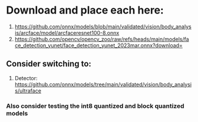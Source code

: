 # Download and place each here:

1. https://github.com/onnx/models/blob/main/validated/vision/body_analysis/arcface/model/arcfaceresnet100-8.onnx
2. https://github.com/opencv/opencv_zoo/raw/refs/heads/main/models/face_detection_yunet/face_detection_yunet_2023mar.onnx?download=


## Consider switching to:

1. Detector: https://github.com/onnx/models/tree/main/validated/vision/body_analysis/ultraface

### Also consider testing the int8 quantized and block quantized models